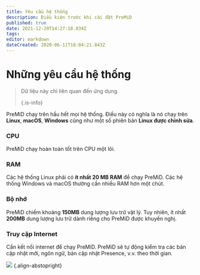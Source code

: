 ```yaml
---
title: Yêu cầu hệ thống
description: Điều kiện trước khi cài đặt PreMiD
published: true
date: 2021-12-20T14:27:18.034Z
tags:
editor: markdown
dateCreated: 2020-06-11T18:04:21.843Z
---
```


# Những yêu cầu hệ thống

> Dữ liệu này chỉ liên quan đến ứng dụng. 
> 
> {.is-info}

PreMiD chạy trên hầu hết mọi hệ thống. Điều này có nghĩa là nó chạy trên **Linux**, **macOS**, **Windows** cũng như một số phiên bản **Linux được chỉnh sửa**.

### CPU
PreMiD chạy hoàn toàn tốt trên CPU một lõi.

### RAM
Các hệ thống Linux phải có **ít nhất 20 MB RAM** để chạy PreMiD. Các hệ thống Windows và macOS thường cần nhiều RAM hơn một chút.

### Bộ nhớ
PreMiD chiếm khoảng **150MB** dung lượng lưu trữ vật lý. Tuy nhiên, ít nhất **200MB** dung lượng lưu trữ dành riêng cho PreMiD được khuyến nghị.

### Truy cập Internet
Cần kết nối internet để chạy PreMiD. PreMiD sẽ tự động kiểm tra các bản cập nhật mới, ngôn ngữ, bản cập nhật Presence, v.v. theo thời gian.

![](https://a.icons8.com/ViUXyjOj/f4tFww/svg.svg) {.align-abstopright}
